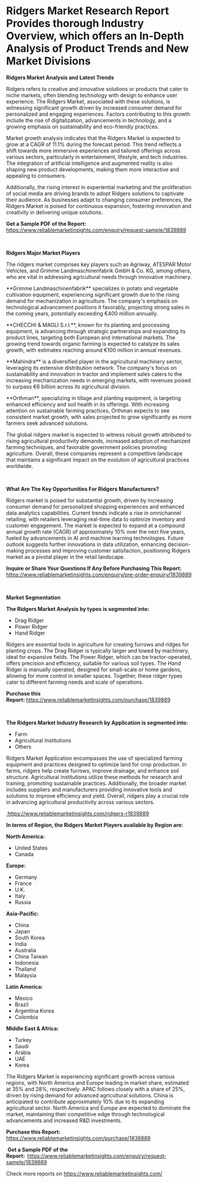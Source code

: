 <p><h1>Ridgers Market Research Report Provides thorough Industry Overview, which offers an In-Depth Analysis of Product Trends and New Market Divisions</h1></p><p><strong>Ridgers Market Analysis and Latest Trends</strong></p>
<p><p>Ridgers refers to creative and innovative solutions or products that cater to niche markets, often blending technology with design to enhance user experience. The Ridgers Market, associated with these solutions, is witnessing significant growth driven by increased consumer demand for personalized and engaging experiences. Factors contributing to this growth include the rise of digitalization, advancements in technology, and a growing emphasis on sustainability and eco-friendly practices.</p><p>Market growth analysis indicates that the Ridgers Market is expected to grow at a CAGR of 11.1% during the forecast period. This trend reflects a shift towards more immersive experiences and tailored offerings across various sectors, particularly in entertainment, lifestyle, and tech industries. The integration of artificial intelligence and augmented reality is also shaping new product developments, making them more interactive and appealing to consumers.</p><p>Additionally, the rising interest in experiential marketing and the proliferation of social media are driving brands to adopt Ridgers solutions to captivate their audience. As businesses adapt to changing consumer preferences, the Ridgers Market is poised for continuous expansion, fostering innovation and creativity in delivering unique solutions.</p></p>
<p><strong>Get a Sample PDF of the Report:&nbsp;</strong> <a href="https://www.reliablemarketinsights.com/enquiry/request-sample/1839889?utm_campaign=3204&utm_medium=2&utm_source=Github&utm_content=ia&utm_term=30032025&utm_id=ridgers">https://www.reliablemarketinsights.com/enquiry/request-sample/1839889</a></p>
<p>&nbsp;</p>
<p><strong>Ridgers Major Market Players</strong></p>
<p><p>The ridgers market comprises key players such as Agriway, ATESPAR Motor Vehicles, and Grimme Landmaschinenfabrik GmbH & Co. KG, among others, who are vital in addressing agricultural needs through innovative machinery. </p><p>**Grimme Landmaschinenfabrik** specializes in potato and vegetable cultivation equipment, experiencing significant growth due to the rising demand for mechanization in agriculture. The company's emphasis on technological advancement positions it favorably, projecting strong sales in the coming years, potentially exceeding €400 million annually.</p><p>**CHECCHI & MAGLI S.r.l.**, known for its planting and processing equipment, is advancing through strategic partnerships and expanding its product lines, targeting both European and international markets. The growing trend towards organic farming is expected to catalyze its sales growth, with estimates reaching around €100 million in annual revenues. </p><p>**Mahindra** is a diversified player in the agricultural machinery sector, leveraging its extensive distribution network. The company's focus on sustainability and innovation in tractor and implement sales caters to the increasing mechanization needs in emerging markets, with revenues poised to surpass €6 billion across its agricultural division.</p><p>**Orthman**, specializing in tillage and planting equipment, is targeting enhanced efficiency and soil health in its offerings. With increasing attention on sustainable farming practices, Orthman expects to see consistent market growth, with sales projected to grow significantly as more farmers seek advanced solutions.</p><p>The global ridgers market is expected to witness robust growth attributed to rising agricultural productivity demands, increased adoption of mechanized farming techniques, and favorable government policies promoting agriculture. Overall, these companies represent a competitive landscape that maintains a significant impact on the evolution of agricultural practices worldwide.</p></p>
<p>&nbsp;</p>
<p><strong>What Are The Key Opportunities For Ridgers Manufacturers?</strong></p>
<p><p>Ridgers market is poised for substantial growth, driven by increasing consumer demand for personalized shopping experiences and enhanced data analytics capabilities. Current trends indicate a rise in omnichannel retailing, with retailers leveraging real-time data to optimize inventory and customer engagement. The market is expected to expand at a compound annual growth rate (CAGR) of approximately 10% over the next five years, fueled by advancements in AI and machine learning technologies. Future outlook suggests further innovations in data utilization, enhancing decision-making processes and improving customer satisfaction, positioning Ridgers market as a pivotal player in the retail landscape.</p></p>
<p><strong>Inquire or Share Your Questions If Any Before Purchasing This Report:</strong> <a href="https://www.reliablemarketinsights.com/enquiry/pre-order-enquiry/1839889?utm_campaign=3204&utm_medium=2&utm_source=Github&utm_content=ia&utm_term=30032025&utm_id=ridgers">https://www.reliablemarketinsights.com/enquiry/pre-order-enquiry/1839889</a></p>
<p>&nbsp;</p>
<p><strong>Market Segmentation</strong></p>
<p><strong>The Ridgers Market Analysis by types is segmented into:</strong></p>
<p><ul><li>Drag Ridger</li><li>Power Ridger</li><li>Hand Ridger</li></ul></p>
<p><p>Ridgers are essential tools in agriculture for creating furrows and ridges for planting crops. The Drag Ridger is typically larger and towed by machinery, ideal for expansive fields. The Power Ridger, which can be tractor-operated, offers precision and efficiency, suitable for various soil types. The Hand Ridger is manually operated, designed for small-scale or home gardens, allowing for more control in smaller spaces. Together, these ridger types cater to different farming needs and scale of operations.</p></p>
<p><strong>Purchase this Report:&nbsp;</strong><a href="https://www.reliablemarketinsights.com/purchase/1839889?utm_campaign=3204&utm_medium=2&utm_source=Github&utm_content=ia&utm_term=30032025&utm_id=ridgers">https://www.reliablemarketinsights.com/purchase/1839889</a></p>
<p>&nbsp;</p>
<p><strong>The Ridgers Market Industry Research by Application is segmented into:</strong></p>
<p><ul><li>Farm</li><li>Agricultural Institutions</li><li>Others</li></ul></p>
<p><p>Ridgers Market Application encompasses the use of specialized farming equipment and practices designed to optimize land for crop production. In farms, ridgers help create furrows, improve drainage, and enhance soil structure. Agricultural institutions utilize these methods for research and training, promoting sustainable practices. Additionally, the broader market includes suppliers and manufacturers providing innovative tools and solutions to improve efficiency and yield. Overall, ridgers play a crucial role in advancing agricultural productivity across various sectors.</p></p>
<p><a href="https://www.reliablemarketinsights.com/ridgers-r1839889?utm_campaign=3204&utm_medium=2&utm_source=Github&utm_content=ia&utm_term=30032025&utm_id=ridgers">&nbsp;https://www.reliablemarketinsights.com/ridgers-r1839889</a></p>
<p><strong>In terms of Region, the Ridgers Market Players available by Region are:</strong></p>
<p>
    <p> <strong> North America: </strong>
        <ul>
            <li>United States</li>
            <li>Canada</li>
        </ul>
        </p> 
    <p> <strong> Europe: </strong>
        <ul>
            <li>Germany</li>
            <li>France</li>
            <li>U.K.</li>
            <li>Italy</li>
            <li>Russia</li>
        </ul>
        </p> 
    <p> <strong> Asia-Pacific: </strong>
        <ul>
            <li>China</li>
            <li>Japan</li>
            <li>South Korea</li>
            <li>India</li>
            <li>Australia</li>
            <li>China Taiwan</li>
            <li>Indonesia</li>
            <li>Thailand</li>
            <li>Malaysia</li>
        </ul>
        </p> 
    <p> <strong> Latin America: </strong>
        <ul>
            <li>Mexico</li>
            <li>Brazil</li>
            <li>Argentina Korea</li>
            <li>Colombia</li>
        </ul>
        </p> 
    <p> <strong> Middle East & Africa: </strong>
        <ul>
            <li>Turkey</li>
            <li>Saudi</li>
            <li>Arabia</li>
            <li>UAE</li>
            <li>Korea</li>
        </ul>
    </p>
    </p>
<p><p>The Ridgers Market is experiencing significant growth across various regions, with North America and Europe leading in market share, estimated at 35% and 28%, respectively. APAC follows closely with a share of 25%, driven by rising demand for advanced agricultural solutions. China is anticipated to contribute approximately 10% due to its expanding agricultural sector. North America and Europe are expected to dominate the market, maintaining their competitive edge through technological advancements and increased R&D investments.</p></p>
<p><strong>Purchase this Report: </strong><a href="https://www.reliablemarketinsights.com/purchase/1839889?utm_campaign=3204&utm_medium=2&utm_source=Github&utm_content=ia&utm_term=30032025&utm_id=ridgers">https://www.reliablemarketinsights.com/purchase/1839889</a></p>
<p>&nbsp;<strong>Get a Sample PDF of the Report:&nbsp;&nbsp;</strong><a href="https://www.reliablemarketinsights.com/enquiry/request-sample/1839889?utm_campaign=3204&utm_medium=2&utm_source=Github&utm_content=ia&utm_term=30032025&utm_id=ridgers">https://www.reliablemarketinsights.com/enquiry/request-sample/1839889</a></p>
<p><strong></strong></p>
<p>Check more reports on <a href="https://www.reliablemarketinsights.com/?utm_campaign=3204&utm_medium=2&utm_source=Github&utm_content=ia&utm_term=30032025&utm_id=ridgers">https://www.reliablemarketinsights.com/</a></p>